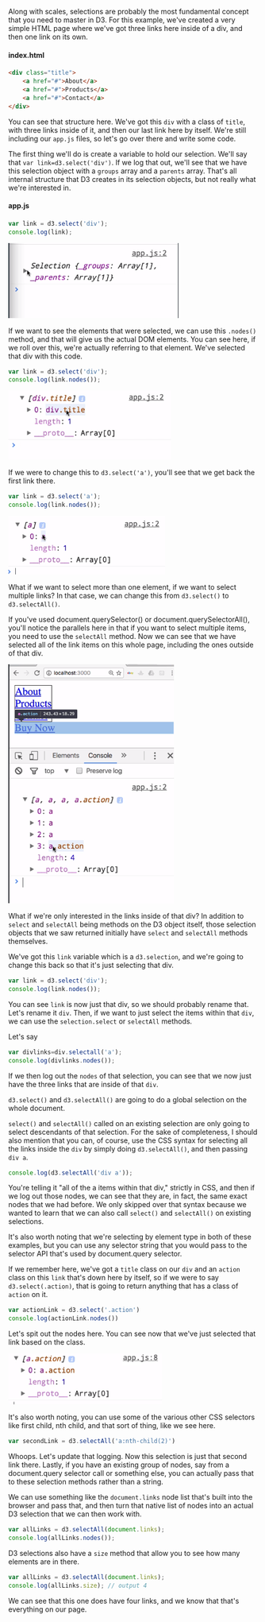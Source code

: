 Along with scales, selections are probably the most fundamental concept that you need to master in D3. For this example, we've created a very simple HTML page where we've got three links here inside of a div, and then one link on its own.

#### index.html
```html
<div class="title">
    <a href="#">About</a>
    <a href="#">Products</a>
    <a href="#">Contact</a>
</div>
```

You can see that structure here. We've got this `div` with a class of `title`, with three links inside of it, and then our last link here by itself. We're still including our `app.js` files, so let's go over there and write some code.

The first thing we'll do is create a variable to hold our selection. We'll say that `var link=d3.select('div')`. If we log that out, we'll see that we have this selection object with a `groups` array and a `parents` array. That's all internal structure that D3 creates in its selection objects, but not really what we're interested in.

#### app.js
```javascript
var link = d3.select('div');
console.log(link);
```
![Initial Selection](../images/d3-select-dom-elements-with-d3-v4-initial-select.png)

If we want to see the elements that were selected, we can use this `.nodes()` method, and that will give us the actual DOM elements. You can see here, if we roll over this, we're actually referring to that element. We've selected that div with this code.

```javascript
var link = d3.select('div');
console.log(link.nodes());
```
![Nodes](../images/d3-select-dom-elements-with-d3-v4-nodes.png)

If we were to change this to `d3.select('a')`, you'll see that we get back the first link there. 

```javascript
var link = d3.select('a');
console.log(link.nodes());
```
![d3-select-dom-elements-with-d3-v4-select-a.png](../images/d3-select-dom-elements-with-d3-v4-select-a.png)

What if we want to select more than one element, if we want to select multiple links? In that case, we can change this from `d3.select()` to `d3.selectAll()`.

If you've used document.querySelector() or document.querySelectorAll(), you'll notice the parallels here in that if you want to select multiple items, you need to use the `selectAll` method. Now we can see that we have selected all of the link items on this whole page, including the ones outside of that div.

![Select All](../images/d3-select-dom-elements-with-d3-v4-selectall.png)

What if we're only interested in the links inside of that div? In addition to `select` and `selectAll` being methods on the D3 object itself, those selection objects that we saw returned initially have `select` and `selectAll` methods themselves.

We've got this `link` variable which is a `d3.selection`, and we're going to change this back so that it's just selecting that div. 

```javascript
var link = d3.select('div');
console.log(link.nodes());
```

You can see `link` is now just that div, so we should probably rename that. Let's rename it `div`. Then, if we want to just select the items within that `div`, we can use the `selection.select` or `selectAll` methods.

Let's say

```javascript
var divlinks=div.selectall('a');
console.log(divlinks.nodes());
```
If we then log out the `nodes` of that selection, you can see that we now just have the three links that are inside of that `div`. 

`d3.select()` and `d3.selectAll()` are going to do a global selection on the whole document.

`select()` and `selectAll()` called on an existing selection are only going to select descendants of that selection. For the sake of completeness, I should also mention that you can, of course, use the CSS syntax for selecting all the links inside the `div` by simply doing `d3.selectAll()`, and then passing `div a`.

```javascript
console.log(d3.selectAll('div a'));
```

You're telling it "all of the a items within that div," strictly in CSS, and then if we log out those nodes, we can see that they are, in fact, the same exact nodes that we had before. We only skipped over that syntax because we wanted to learn that we can also call `select()` and `selectAll()` on existing selections.

It's also worth noting that we're selecting by element type in both of these examples, but you can use any selector string that you would pass to the selector API that's used by document.query selector.

If we remember here, we've got a `title` class on our `div` and an `action` class on this `link` that's down here by itself, so if we were to say `d3.select(.action)`, that is going to return anything that has a class of `action` on it.

```javascript
var actionLink = d3.select('.action')
console.log(actionLink.nodes())
```
Let's spit out the nodes here. You can see now that we've just selected that link based on the class. 

![Action Class](../images/d3-select-dom-elements-with-d3-v4-action-class.png)

It's also worth noting, you can use some of the various other CSS selectors like first child, nth child, and that sort of thing, like we see here.

```javascript
var secondLink = d3.selectAll('a:nth-child(2)')
```

Whoops. Let's update that logging. Now this selection is just that second link there. Lastly, if you have an existing group of nodes, say from a document.query selector call or something else, you can actually pass that to these selection methods rather than a string.

We can use something like the `document.links` node list that's built into the browser and pass that, and then turn that native list of nodes into an actual D3 selection that we can then work with.

```javascript
var allLinks = d3.selectAll(document.links);
console.log(allLinks.nodes());
```

D3 selections also have a `size` method that allow you to see how many elements are in there. 

```javascript
var allLinks = d3.selectAll(document.links);
console.log(allLinks.size); // output 4
```

We can see that this one does have four links, and we know that that's everything on our page.